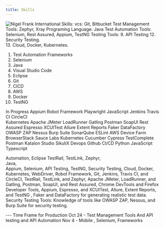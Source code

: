 ```yaml
---
title: Skills
---
```


![Nigel Frank International](https://www.linkedin.com/company/nigel-frank-international/)
Skills:
vcs: Git, Bitbucket
Test Management Tools: Zephyr, Xray
Programing Language: Java
Test Automation Tools: Selenium, Rest Assured, Appium, TestNG
Testing Tools: 
9. API Testing 
12. Security Testing.  
13. Cloud, Docker, Kubernetes.

1. Test Automation Frameworks
2. Selenium
3. Java
4. Visual Studio Code 
5. Eclipse
6. Git
7. CICD
8. AWS
9. Docker
10. TestNG 

In Progress
Appium
Robot Framework 
Playwright 
JavaScript
Jenkins 
Travis CI 
CircleCI  
Kubernetes
Apache JMeter 
LoadRunner 
Gatling 
Postman 
SoapUI 
Rest Assured 
Espresso 
XCUITest
Allure 
Extent Reports 
Faker 
DataFactory 
OWASP ZAP 
Nessus 
Burp Suite
SonarQube 
ESLint 
AWS Device Farm 
BrowserStack 
Sauce Labs
Kubernetes
Cucumber 
Cypress 
TestComplete 
Postman 
Katalon Studio 
SikuliX
Devops 
Github 
CI/CD 
Python 
JavaScript 
Typescript

Automation, 
Eclipse
TestRail, 
TestLink, 
Zephyr,  
Java,  
Appium, 
Selenium, 
API Testing, 
TestNG, 
Security Testing, 
Cloud, 
Docker, Kubernetes,
WebDriver,
Robot Framework,
Git,
Jenkins, Travis CI, and CircleCI,
TestRail, TestLink, and Zephyr,
Apache JMeter, LoadRunner, and Gatling,
Postman, SoapUI, and Rest Assured,
Chrome DevTools and Firefox Developer Tools,
Appium, Espresso, and XCUITest,
Allure, Extent Reports, and TestNG ,
Faker and DataFactory for generating realistic test data.
 Security Testing Tools: Knowledge of tools like OWASP ZAP, Nessus, and Burp Suite for security testing.

--- Time Frame for Production
Oct 24  - Test Management Tools And API testing and API Automation
Nov 4 - Mobile , Selenium, Frameworks
